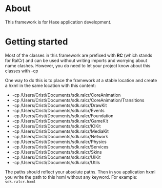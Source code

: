 About
=====
This framework is for Haxe application development.

Getting started
===============

Most of the classes in this framework are prefixed with **RC** (which stands for RalCr) and can be used without writing imports and worrying about name clashes. However, you do need to let your project know about this classes with -cp

One way to do this is to place the framework at a stable location and create a hxml in the same location with this content:

* -cp /Users/Cristi/Documents/sdk.ralcr/CoreAnimation
* -cp /Users/Cristi/Documents/sdk.ralcr/CoreAnimation/Transitions
* -cp /Users/Cristi/Documents/sdk.ralcr/DrawKit
* -cp /Users/Cristi/Documents/sdk.ralcr/Events
* -cp /Users/Cristi/Documents/sdk.ralcr/Foundation
* -cp /Users/Cristi/Documents/sdk.ralcr/GameKit
* -cp /Users/Cristi/Documents/sdk.ralcr/IOKit
* -cp /Users/Cristi/Documents/sdk.ralcr/MediaKit
* -cp /Users/Cristi/Documents/sdk.ralcr/Network
* -cp /Users/Cristi/Documents/sdk.ralcr/Physics
* -cp /Users/Cristi/Documents/sdk.ralcr/Services
* -cp /Users/Cristi/Documents/sdk.ralcr/Skins
* -cp /Users/Cristi/Documents/sdk.ralcr/UIKit
* -cp /Users/Cristi/Documents/sdk.ralcr/Utils

The paths should reflect your absolute paths. Then in you application hxml you write the path to this hxml without any keyword. For example:
`sdk.ralcr.hxml`